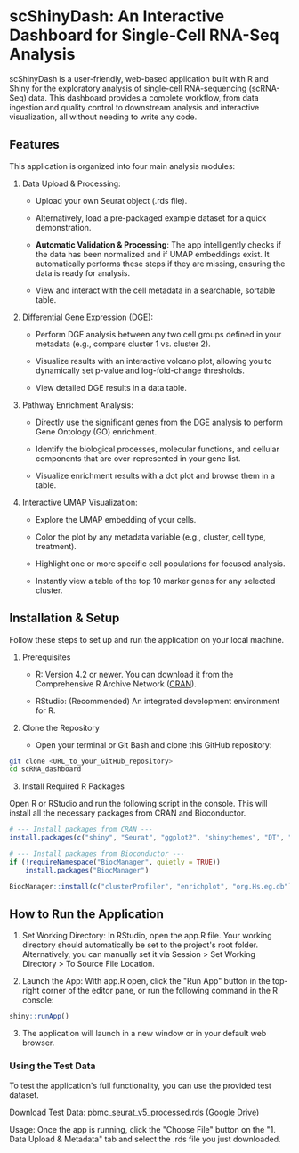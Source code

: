 # scShinyDash: An Interactive Dashboard for Single-Cell RNA-Seq Analysis

scShinyDash is a user-friendly, web-based application built with R and Shiny for the exploratory analysis of single-cell RNA-sequencing (scRNA-Seq) data. This dashboard provides a complete workflow, from data ingestion and quality control to downstream analysis and interactive visualization, all without needing to write any code.

## Features

This application is organized into four main analysis modules:

1. Data Upload & Processing:

    - Upload your own Seurat object (.rds file).

    - Alternatively, load a pre-packaged example dataset for a quick demonstration.

    - **Automatic Validation & Processing**: The app intelligently checks if the data has been normalized and if UMAP embeddings exist. It automatically performs these steps if they are missing, ensuring the data is ready for analysis.

    - View and interact with the cell metadata in a searchable, sortable table.

2. Differential Gene Expression (DGE):

    - Perform DGE analysis between any two cell groups defined in your metadata (e.g., compare cluster 1 vs. cluster 2).

    - Visualize results with an interactive volcano plot, allowing you to dynamically set p-value and log-fold-change thresholds.

    - View detailed DGE results in a data table.

3. Pathway Enrichment Analysis:

    - Directly use the significant genes from the DGE analysis to perform Gene Ontology (GO) enrichment.

    - Identify the biological processes, molecular functions, and cellular components that are over-represented in your gene list.

    - Visualize enrichment results with a dot plot and browse them in a table.

4. Interactive UMAP Visualization:

    - Explore the UMAP embedding of your cells.

    - Color the plot by any metadata variable (e.g., cluster, cell type, treatment).

    - Highlight one or more specific cell populations for focused analysis.

    - Instantly view a table of the top 10 marker genes for any selected cluster.

## Installation & Setup

Follow these steps to set up and run the application on your local machine.

1. Prerequisites

    - R: Version 4.2 or newer. You can download it from the Comprehensive R Archive Network ([CRAN](https://cran.r-project.org/)).

    - RStudio: (Recommended) An integrated development environment for R.

2. Clone the Repository

    - Open your terminal or Git Bash and clone this GitHub repository:
```bash
git clone <URL_to_your_GitHub_repository>
cd scRNA_dashboard
```

3. Install Required R Packages

Open R or RStudio and run the following script in the console. This will install all the necessary packages from CRAN and Bioconductor.

```r
# --- Install packages from CRAN ---
install.packages(c("shiny", "Seurat", "ggplot2", "shinythemes", "DT", "plotly", "dplyr"))

# --- Install packages from Bioconductor ---
if (!requireNamespace("BiocManager", quietly = TRUE))
    install.packages("BiocManager")

BiocManager::install(c("clusterProfiler", "enrichplot", "org.Hs.eg.db"))
```

## How to Run the Application

1. Set Working Directory: In RStudio, open the app.R file. Your working directory should automatically be set to the project's root folder. Alternatively, you can manually set it via Session > Set Working Directory > To Source File Location.

2. Launch the App: With app.R open, click the "Run App" button in the top-right corner of the editor pane, or run the following command in the R console:

```r
shiny::runApp()
```

3. The application will launch in a new window or in your default web browser.

### Using the Test Data

To test the application's full functionality, you can use the provided test dataset.

Download Test Data: pbmc_seurat_v5_processed.rds ([Google Drive](https://drive.google.com/file/d/14Qv7lQTqzoGpIAz-Ci8wOMAUeSxx6c5f/view?usp=share_link))

Usage: Once the app is running, click the "Choose File" button on the "1. Data Upload & Metadata" tab and select the .rds file you just downloaded.